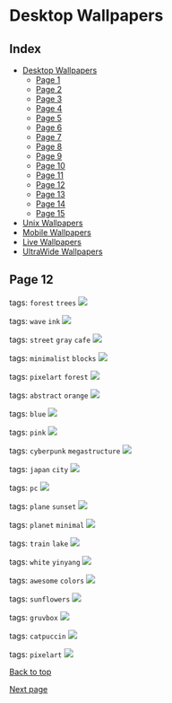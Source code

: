 # Desktop Wallpapers

## Index

- [Desktop Wallpapers](https://github.com/D3Ext/aesthetic-wallpapers/blob/main/pages/Desktop.md#desktop-wallpapers)
  - [Page 1](https://github.com/D3Ext/aesthetic-wallpapers/blob/main/pages/Page1.md)
  - [Page 2](https://github.com/D3Ext/aesthetic-wallpapers/blob/main/pages/Page2.md)
  - [Page 3](https://github.com/D3Ext/aesthetic-wallpapers/blob/main/pages/Page3.md)
  - [Page 4](https://github.com/D3Ext/aesthetic-wallpapers/blob/main/pages/Page4.md)
  - [Page 5](https://github.com/D3Ext/aesthetic-wallpapers/blob/main/pages/Page5.md)
  - [Page 6](https://github.com/D3Ext/aesthetic-wallpapers/blob/main/pages/Page6.md)
  - [Page 7](https://github.com/D3Ext/aesthetic-wallpapers/blob/main/pages/Page7.md)
  - [Page 8](https://github.com/D3Ext/aesthetic-wallpapers/blob/main/pages/Page8.md)
  - [Page 9](https://github.com/D3Ext/aesthetic-wallpapers/blob/main/pages/Page9.md)
  - [Page 10](https://github.com/D3Ext/aesthetic-wallpapers/blob/main/pages/Page10.md)
  - [Page 11](https://github.com/D3Ext/aesthetic-wallpapers/blob/main/pages/Page11.md)
  - [Page 12](https://github.com/D3Ext/aesthetic-wallpapers/blob/main/pages/Page12.md)
  - [Page 13](https://github.com/D3Ext/aesthetic-wallpapers/blob/main/pages/Page13.md)
  - [Page 14](https://github.com/D3Ext/aesthetic-wallpapers/blob/main/pages/Page14.md)
  - [Page 15](https://github.com/D3Ext/aesthetic-wallpapers/blob/main/pages/Page15.md)
- [Unix Wallpapers](https://github.com/D3Ext/aesthetic-wallpapers/blob/main/pages/Unix.md#unix-wallpapers)
- [Mobile Wallpapers](https://github.com/D3Ext/aesthetic-wallpapers/blob/main/pages/Mobile.md#mobile-wallpapers)
- [Live Wallpapers](https://github.com/D3Ext/aesthetic-wallpapers/blob/main/pages/Live.md#live-wallpapers)
- [UltraWide Wallpapers](https://github.com/D3Ext/aesthetic-wallpapers/blob/main/pages/UltraWide.md#ultrawide-wallpapers)

## Page 12

tags: `forest` `trees`
<img src="https://raw.githubusercontent.com/D3Ext/aesthetic-wallpapers/main/images/cabin.png">

tags: `wave` `ink`
<img src="https://raw.githubusercontent.com/D3Ext/aesthetic-wallpapers/main/images/ink_wave.png">

tags: `street` `gray` `cafe`
<img src="https://raw.githubusercontent.com/D3Ext/aesthetic-wallpapers/main/images/lofi-cafe_gray.jpg">

tags: `minimalist` `blocks`
<img src="https://raw.githubusercontent.com/D3Ext/aesthetic-wallpapers/main/images/minim_blocks.png">

tags: `pixelart` `forest`
<img src="https://raw.githubusercontent.com/D3Ext/aesthetic-wallpapers/main/images/pixelart_forest.jpg">

tags: `abstract` `orange`
<img src="https://raw.githubusercontent.com/D3Ext/aesthetic-wallpapers/main/images/shape-abstract.jpg">

tags: `blue`
<img src="https://raw.githubusercontent.com/D3Ext/aesthetic-wallpapers/main/images/smooth_blue.png">

tags: `pink`
<img src="https://raw.githubusercontent.com/D3Ext/aesthetic-wallpapers/main/images/smooth_pink.png">

tags: `cyberpunk` `megastructure`
<img src="https://raw.githubusercontent.com/D3Ext/aesthetic-wallpapers/main/images/Doodle_Space_Nord.png">

tags: `japan` `city`
<img src="https://raw.githubusercontent.com/D3Ext/aesthetic-wallpapers/main/images/japan_anime_city.jpg">

tags: `pc`
<img src="https://raw.githubusercontent.com/D3Ext/aesthetic-wallpapers/main/images/mecha-nostalgia.png">

tags: `plane` `sunset`
<img src="https://raw.githubusercontent.com/D3Ext/aesthetic-wallpapers/main/images/plane_sunset.png">

tags: `planet` `minimal`
<img src="https://raw.githubusercontent.com/D3Ext/aesthetic-wallpapers/main/images/planet_minimal.png">

tags: `train` `lake`
<img src="https://raw.githubusercontent.com/D3Ext/aesthetic-wallpapers/main/images/train_and_lake.png">

tags: `white` `yinyang`
<img src="https://raw.githubusercontent.com/D3Ext/aesthetic-wallpapers/main/images/white_yinyang.jpg">

tags: `awesome` `colors`
<img src="https://raw.githubusercontent.com/D3Ext/aesthetic-wallpapers/main/images/awesome.png">

tags: `sunflowers`
<img src="https://raw.githubusercontent.com/D3Ext/aesthetic-wallpapers/main/images/my-neighbor-totoro-sunflowers.png">

tags: `gruvbox`
<img src="https://raw.githubusercontent.com/D3Ext/aesthetic-wallpapers/main/images/gruvbox_code.png">

tags: `catpuccin`
<img src="https://raw.githubusercontent.com/D3Ext/aesthetic-wallpapers/main/images/catpuccin_landscape.png">

tags: `pixelart`
<img src="https://raw.githubusercontent.com/D3Ext/aesthetic-wallpapers/main/images/guy_sleeping_colored.png">

[Back to top](#Index)

[Next page](https://github.com/D3Ext/aesthetic-wallpapers/blob/main/pages/Page13.md)
